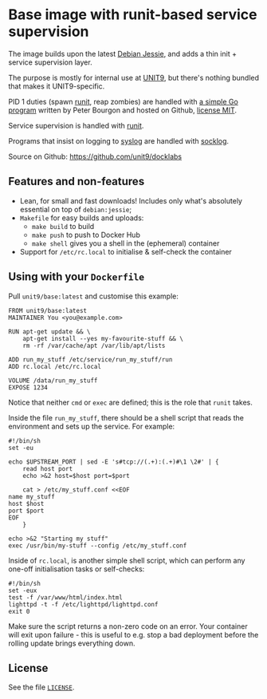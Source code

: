 # Base image with runit-based service supervision

The image builds upon the latest
[Debian Jessie](https://hub.docker.com/_/debian/), and adds a thin
init + service supervision layer.

The purpose is mostly for internal use at
[UNIT9](http://www.unit9.com/), but there's nothing bundled that makes
it UNIT9-specific.

PID 1 duties (spawn [runit][], reap zombies) are handled with
[a simple Go program](https://github.com/peterbourgon/runsvinit)
written by Peter Bourgon and hosted on Github,
[license MIT](https://github.com/peterbourgon/runsvinit/blob/master/LICENSE).

Service supervision is handled with [runit][].

Programs that insist on logging to [syslog][] are handled with
[socklog][].

Source on Github: <https://github.com/unit9/docklabs>

[runit]: http://smarden.org/runit/
[socklog]: http://smarden.org/socklog/
[syslog]: https://en.wikipedia.org/wiki/syslog

## Features and non-features

- Lean, for small and fast downloads! Includes only what's absolutely
  essential on top of `debian:jessie`;
- `Makefile` for easy builds and uploads:
    - `make build` to build
    - `make push` to push to Docker Hub
    - `make shell` gives you a shell in the (ephemeral) container
- Support for `/etc/rc.local` to initialise & self-check the container

## Using with your `Dockerfile`

Pull `unit9/base:latest` and customise this example:

```
FROM unit9/base:latest
MAINTAINER You <you@example.com>

RUN apt-get update && \
    apt-get install --yes my-favourite-stuff && \
    rm -rf /var/cache/apt /var/lib/apt/lists

ADD run_my_stuff /etc/service/run_my_stuff/run
ADD rc.local /etc/rc.local

VOLUME /data/run_my_stuff
EXPOSE 1234
```

Notice that neither `cmd` or `exec` are defined; this is the role that
`runit` takes.

Inside the file `run_my_stuff`, there should be a shell script that
reads the environment and sets up the service. For example:

```
#!/bin/sh
set -eu

echo $UPSTREAM_PORT | sed -E 's#tcp://(.+):(.+)#\1 \2#' | {
    read host port
    echo >&2 host=$host port=$port

    cat > /etc/my_stuff.conf <<EOF
name my_stuff
host $host
port $port
EOF
    }

echo >&2 "Starting my stuff"
exec /usr/bin/my-stuff --config /etc/my_stuff.conf
```

Inside of `rc.local`, is another simple shell script, which can
perform any one-off initialisation tasks or self-checks:

```
#!/bin/sh
set -eux
test -f /var/www/html/index.html
lighttpd -t -f /etc/lighttpd/lighttpd.conf
exit 0
```

Make sure the script returns a non-zero code on an error. Your
container will exit upon failure - this is useful to e.g. stop a bad
deployment before the rolling update brings everything down.

## License

See the file [`LICENSE`](/LICENSE).
